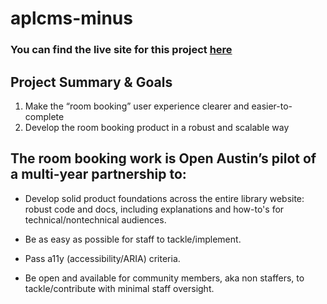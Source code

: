 # aplcms-minus

### You can find the live site for this project [here](https://library.austintexas.gov/meeting-rooms)

## Project Summary & Goals

1. Make the “room booking” user experience clearer and easier-to-complete
2. Develop the room booking product in a robust and scalable way

## The room booking work is Open Austin’s pilot of a multi-year partnership to:

- Develop solid product foundations across the entire library website: robust code and docs, including explanations and how-to's for technical/nontechnical audiences.

- Be as easy as possible for staff to tackle/implement.

- Pass a11y (accessibility/ARIA) criteria.

- Be open and available for community members, aka non staffers, to tackle/contribute with minimal staff oversight.
